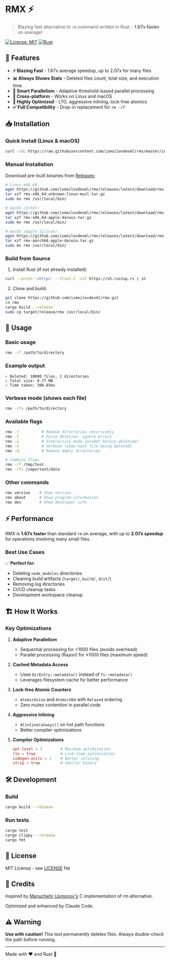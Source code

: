 # RMX ⚡

> Blazing fast alternative to `rm` command written in Rust - **1.67x faster** on average!

[![License: MIT](https://img.shields.io/badge/License-MIT-blue.svg)](https://opensource.org/licenses/MIT)
[![Rust](https://img.shields.io/badge/rust-1.85+-orange.svg)](https://www.rust-lang.org)

## 🚀 Features

- **⚡ Blazing Fast** - 1.67x average speedup, up to 2.07x for many files
- **📊 Always Shows Stats** - Deleted files count, total size, and execution time
- **🔄 Smart Parallelism** - Adaptive threshold-based parallel processing
- **🎯 Cross-platform** - Works on Linux and macOS
- **💪 Highly Optimized** - LTO, aggressive inlining, lock-free atomics
- **✅ Full Compatibility** - Drop-in replacement for `rm -rf`

## 📥 Installation

### Quick Install (Linux & macOS)

```bash
curl -sSL https://raw.githubusercontent.com/ismoilovdevml/rmx/master/install.sh | bash
```

### Manual Installation

Download pre-built binaries from [Releases](https://github.com/ismoilovdevml/rmx/releases/latest):

```bash
# Linux x86_64
wget https://github.com/ismoilovdevml/rmx/releases/latest/download/rmx-x86_64-unknown-linux-musl.tar.gz
tar xzf rmx-x86_64-unknown-linux-musl.tar.gz
sudo mv rmx /usr/local/bin/

# macOS (Intel)
wget https://github.com/ismoilovdevml/rmx/releases/latest/download/rmx-x86_64-apple-darwin.tar.gz
tar xzf rmx-x86_64-apple-darwin.tar.gz
sudo mv rmx /usr/local/bin/

# macOS (Apple Silicon)
wget https://github.com/ismoilovdevml/rmx/releases/latest/download/rmx-aarch64-apple-darwin.tar.gz
tar xzf rmx-aarch64-apple-darwin.tar.gz
sudo mv rmx /usr/local/bin/
```

### Build from Source

1. Install Rust (if not already installed):
```bash
curl --proto '=https' --tlsv1.2 -sSf https://sh.rustup.rs | sh
```

2. Clone and build:
```bash
git clone https://github.com/ismoilovdevml/rmx.git
cd rmx
cargo build --release
sudo cp target/release/rmx /usr/local/bin/
```

## 🎯 Usage

### Basic usage
```bash
rmx -rf /path/to/directory
```

### Example output
```
✓ Deleted: 10000 files, 1 directories
✓ Total size: 9.77 MB
✓ Time taken: 300.85ms
```

### Verbose mode (shows each file)
```bash
rmx -rfv /path/to/directory
```

### Available flags
```bash
rmx -r          # Remove directories recursively
rmx -f          # Force deletion, ignore errors
rmx -i          # Interactive mode (prompt before deletion)
rmx -v          # Verbose (show each file being deleted)
rmx -d          # Remove empty directories

# Combine flags
rmx -rf /tmp/test
rmx -rfi /important/data
```

### Other commands
```bash
rmx version    # Show version
rmx about      # Show program information
rmx dev        # Show developer info
```

## ⚡ Performance

RMX is **1.67x faster** than standard `rm` on average, with up to **2.07x speedup** for operations involving many small files.

### Best Use Cases

✅ **Perfect for:**
- Deleting `node_modules` directories
- Cleaning build artifacts (`target/`, `build/`, `dist/`)
- Removing log directories
- CI/CD cleanup tasks
- Development workspace cleanup

## 🏗️ How It Works

### Key Optimizations

1. **Adaptive Parallelism**
   - Sequential processing for <1000 files (avoids overhead)
   - Parallel processing (Rayon) for ≥1000 files (maximum speed)

2. **Cached Metadata Access**
   - Uses `DirEntry::metadata()` instead of `fs::metadata()`
   - Leverages filesystem cache for better performance

3. **Lock-free Atomic Counters**
   - `AtomicUsize` and `AtomicU64` with `Relaxed` ordering
   - Zero mutex contention in parallel code

4. **Aggressive Inlining**
   - `#[inline(always)]` on hot path functions
   - Better compiler optimizations

5. **Compiler Optimizations**
   ```toml
   opt-level = 3        # Maximum optimization
   lto = true           # Link-time optimization
   codegen-units = 1    # Better inlining
   strip = true         # Smaller binary
   ```

## 🛠️ Development

### Build
```bash
cargo build --release
```

### Run tests
```bash
cargo test
cargo clippy --release
cargo fmt
```

## 📝 License

MIT License - see [LICENSE](LICENSE) file

## 🙏 Credits

Inspired by [Manuchehr Usmonov's](https://github.com/yetimdasturchi) C implementation of rm alternative.

Optimized and enhanced by Claude Code.

## ⚠️ Warning

**Use with caution!** This tool permanently deletes files. Always double-check the path before running.

---

Made with ❤️ and Rust 🦀
